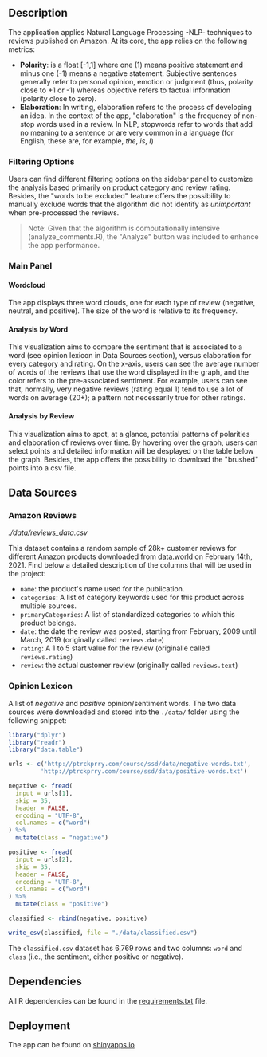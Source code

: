 ## Description
The application applies Natural Language Processing -NLP- techniques to reviews published on Amazon. At its core, the app relies on the following metrics:

*  **Polarity**: is a float [-1,1] where one (1) means positive statement and minus one (-1) means a negative statement. Subjective sentences generally refer to personal opinion, emotion or judgment (thus, polarity close to +1 or -1) whereas objective refers to factual information (polarity close to zero).
*   **Elaboration**: In writing, elaboration refers to the process of developing an idea. In the context of the app, "elaboration" is the frequency of non-stop words used in a review. In NLP, stopwords refer to words that add no meaning to a sentence or are very common in a language (for English, these are, for example, *the*, *is*, *I*)

### Filtering Options

Users can find different filtering options on the sidebar panel to customize the analysis based primarily on product category and review rating. Besides, the "words to be excluded" feature offers the possibility to manually exclude words that the algorithm did not identify as *unimportant* when pre-processed the reviews. 

> Note: Given that the algorithm is computationally intensive (analyze_comments.R), the "Analyze" button was included to enhance the app performance. 

### Main Panel
#### Wordcloud
The app displays three word clouds, one for each type of review (negative, neutral, and positive). The size of the word is relative to its frequency.

#### Analysis by Word
This visualization aims to compare the sentiment that is associated to a word (see opinion lexicon in Data Sources section), versus elaboration for every category and rating. On the x-axis, users can see the average number of words of the reviews that use the word displayed in the graph, and the color refers to the pre-associated sentiment. For example, users can see that, normally, very negative reviews (rating equal 1) tend to use a lot of words on average (20+); a pattern not necessarily true for other ratings. 

#### Analysis by Review
This visualization aims to spot, at a glance, potential patterns of polarities and elaboration of reviews over time. By hovering over the graph, users can select points and detailed information will be desplayed on the table below the graph. Besides, the app offers the possibility to download the "brushed" points into a csv file.  

## Data Sources

### Amazon Reviews
*./data/reviews_data.csv*

This dataset contains a random sample of 28k+ customer reviews for different Amazon products downloaded from [data.world](https://data.world/datafiniti/consumer-reviews-of-amazon-products/workspace/project-summary?agentid=datafiniti&datasetid=consumer-reviews-of-amazon-products) on February 14th, 2021. Find below a detailed description of the columns that will be used in the project:

* `name`: the product's name used for the publication.
* `categories`: A list of category keywords used for this product across multiple sources.
* `primaryCategories`: A list of standardized categories to which this product belongs.
* `date`: the date the review was posted, starting from February, 2009 until March, 2019 (originally called `reviews.date`)
* `rating`: A 1 to 5 start value for the review (originalle called `reviews.rating`)
* `review`: the actual customer review (originally called `reviews.text`)

### Opinion Lexicon
A list of *negative* and *positive* opinion/sentiment words. The two data sources were downloaded and stored into the `./data/` folder using the following snippet:

```r
library("dplyr")
library("readr")
library("data.table")

urls <- c('http://ptrckprry.com/course/ssd/data/negative-words.txt',
         'http://ptrckprry.com/course/ssd/data/positive-words.txt')

negative <- fread(
  input = urls[1], 
  skip = 35, 
  header = FALSE, 
  encoding = "UTF-8", 
  col.names = c("word")
) %>% 
  mutate(class = "negative")

positive <- fread(
  input = urls[2], 
  skip = 35, 
  header = FALSE, 
  encoding = "UTF-8", 
  col.names = c("word")
) %>% 
  mutate(class = "positive")

classified <- rbind(negative, positive)

write_csv(classified, file = "./data/classified.csv")
```

The `classified.csv` dataset has 6,769 rows and two columns: `word` and `class` (i.e., the sentiment, either positive or negative).

## Dependencies

All R dependencies can be found in the [requirements.txt](https://https://github.com/RforOperations2021/hw1-mlaracue/blob/main/requirements.txt) file.

## Deployment

The app can be found on [shinyapps.io](hhttps://mlaracue.shinyapps.io/amazon-reviews-analyzer/)
